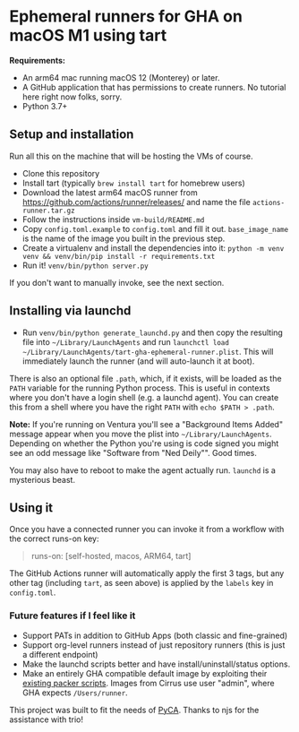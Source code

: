 # Ephemeral runners for GHA on macOS M1 using tart
**Requirements:**
* An arm64 mac running macOS 12 (Monterey) or later.
* A GitHub application that has permissions to create runners. No tutorial here right now folks, sorry.
* Python 3.7+

## Setup and installation
Run all this on the machine that will be hosting the VMs of course.

* Clone this repository
* Install tart (typically `brew install tart` for homebrew users)
* Download the latest arm64 macOS runner from https://github.com/actions/runner/releases/ and name the file `actions-runner.tar.gz`
* Follow the instructions inside `vm-build/README.md`
* Copy `config.toml.example` to `config.toml` and fill it out. `base_image_name` is the name of the image you built in the previous step.
* Create a virtualenv and install the dependencies into it: `python -m venv venv && venv/bin/pip install -r requirements.txt`
* Run it! `venv/bin/python server.py`

If you don't want to manually invoke, see the next section.

## Installing via launchd

* Run `venv/bin/python generate_launchd.py` and then copy the resulting file into `~/Library/LaunchAgents` and run `launchctl load ~/Library/LaunchAgents/tart-gha-ephemeral-runner.plist`. This will immediately launch the runner (and will auto-launch it at boot).

There is also an optional file `.path`, which, if it exists, will be loaded as the `PATH` variable for the running Python process. This is useful in contexts where you don't have a login shell (e.g. a launchd agent). You can create this from a shell where you have the right `PATH` with `echo $PATH > .path`.

**Note:** If you're running on Ventura you'll see a "Background Items Added" message appear when you move the plist into `~/Library/LaunchAgents`. Depending on whether the Python you're using is code signed you might see an odd message like "Software from "Ned Deily"". Good times.

You may also have to reboot to make the agent actually run. `launchd` is a mysterious beast.

## Using it
Once you have a connected runner you can invoke it from a workflow with the correct runs-on key:

>    runs-on: [self-hosted, macos, ARM64, tart]

The GitHub Actions runner will automatically apply the first 3 tags, but any other tag (including `tart`, as seen above) is applied by the `labels` key in `config.toml`.

### Future features if I feel like it
* Support PATs in addition to GitHub Apps (both classic and fine-grained)
* Support org-level runners instead of just repository runners (this is just a different endpoint)
* Make the launchd scripts better and have install/uninstall/status options.
* Make an entirely GHA compatible default image by exploiting their [existing packer scripts](https://github.com/actions/runner-images/blob/main/images/macos/templates). Images from Cirrus use user "admin", where GHA expects `/Users/runner`.

This project was built to fit the needs of [PyCA](https://github.com/pyca). Thanks to njs for the assistance with trio!
